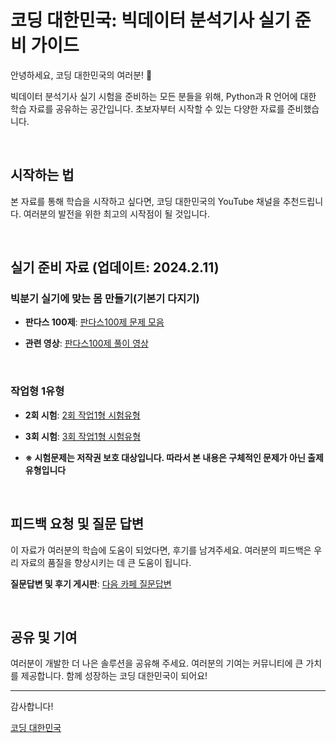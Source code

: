 # 코딩 대한민국: 빅데이터 분석기사 실기 준비 가이드

안녕하세요, 코딩 대한민국의 여러분! 🌟

빅데이터 분석기사 실기 시험을 준비하는 모든 분들을 위해, Python과 R 언어에 대한 학습 자료를 공유하는 공간입니다. 초보자부터 시작할 수 있는 다양한 자료를 준비했습니다.

&nbsp;

## 시작하는 법

본 자료를 통해 학습을 시작하고 싶다면, 코딩 대한민국의 YouTube 채널을 추천드립니다. 여러분의 발전을 위한 최고의 시작점이 될 것입니다.

&nbsp;

## 실기 준비 자료 (업데이트: 2024.2.11)

### 빅분기 실기에 맞는 몸 만들기(기본기 다지기)

- **판다스 100제**: [판다스100제 문제 모음](https://www.kaggle.com/code/user245364/1-100)

- **관련 영상**: [판다스100제 풀이 영상](https://www.youtube.com/watch?v=lNuNXwXEbkk)

&nbsp;

### 작업형 1유형

- **2회 시험**: [2회 작업1형 시험유형](https://www.kaggle.com/code/user245364/bigbungi-2-1-exam?scriptVersionId=162597110)

- **3회 시험**: [3회 작업1형 시험유형](https://www.kaggle.com/code/user245364/bigbungi-3-1-exam?scriptVersionId=162668889)

- **※ 시험문제는 저작권 보호 대상입니다. 따라서 본 내용은 구체적인 문제가 아닌 출제 유형입니다**

&nbsp;

## 피드백 요청 및 질문 답변

이 자료가 여러분의 학습에 도움이 되었다면, 후기를 남겨주세요. 여러분의 피드백은 우리 자료의 품질을 향상시키는 데 큰 도움이 됩니다.

**질문답변 및 후기 게시판**: [다음 카페 질문답변](https://cafe.daum.net/oracleoracle/Smgg)

&nbsp;

## 공유 및 기여

여러분이 개발한 더 나은 솔루션을 공유해 주세요. 여러분의 기여는 커뮤니티에 큰 가치를 제공합니다. 함께 성장하는 코딩 대한민국이 되어요!

---

감사합니다!

[코딩 대한민국](https://codingkorea.example.com)
